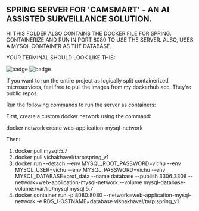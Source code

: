 ## SPRING SERVER FOR 'CAMSMART' - AN AI ASSISTED SURVEILLANCE SOLUTION.
HI
THIS FOLDER ALSO CONTAINS THE DOCKER FILE FOR SPRING.
CONTAINERIZE AND RUN IN PORT 8080 TO USE THE SERVER.
ALSO, USES A MYSQL CONTAINER AS THE DATABASE.


YOUR TERMINAL SHOULD LOOK LIKE THIS:

 <img  alt="badge" src="https://user-images.githubusercontent.com/54572908/124347995-18907680-dc05-11eb-96b7-2e758f7d765c.png">
 
 
 <img  alt="badge" src="https://user-images.githubusercontent.com/54572908/124348270-9acd6a80-dc06-11eb-86c7-c520fde08beb.png">

 
 
 
 


If you want to run the entire project as logically split containerized microservices, feel free to pull the images from my dockerhub acc. 
They're public repos.

Run the following commands to run the server as containers: 

First, create a custom docker network using the command:
 
  docker network create web-application-mysql-network
  
Then:

1. docker pull mysql:5.7
2. docker pull vishakhavel/tarp:spring_v1 
3. docker run --detach --env MYSQL_ROOT_PASSWORD=vichu --env MYSQL_USER=vichu --env MYSQL_PASSWORD=vichu --env MYSQL_DATABASE=prof_data --name database --publish    3306:3306 --network=web-application-mysql-network --volume mysql-database-volume:/var/lib/mysql  mysql:5.7
4. docker container run -p 8080:8080 --network=web-application-mysql-network -e RDS_HOSTNAME=database vishakhavel/tarp:spring_v1 



 



